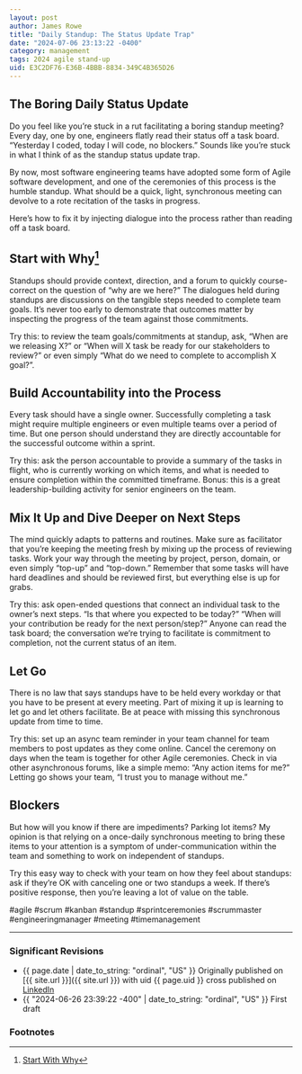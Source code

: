 ```yaml
---
layout: post
author: James Rowe
title: "Daily Standup: The Status Update Trap"
date: "2024-07-06 23:13:22 -0400"
category: management
tags: 2024 agile stand-up
uid: E3C2DF76-E36B-4BBB-8834-349C4B365D26
---
```


## The Boring Daily Status Update

Do you feel like you’re stuck in a rut facilitating a boring standup meeting? Every day, one by one, engineers flatly read their status off a task board. “Yesterday I coded, today I will code, no blockers.” Sounds like you’re stuck in what I think of as the standup status update trap.

By now, most software engineering teams have adopted some form of Agile software development, and one of the ceremonies of this process is the humble standup. What should be a quick, light, synchronous meeting can devolve to a rote recitation of the tasks in progress.

Here’s how to fix it by injecting dialogue into the process rather than reading off a task board.

## Start with Why[^why]

Standups should provide context, direction, and a forum to quickly course-correct on the question of “why are we here?” The dialogues held during standups are discussions on the tangible steps needed to complete team goals. It’s never too early to demonstrate that outcomes matter by inspecting the progress of the team against those commitments.

Try this: to review the team goals/commitments at standup, ask, “When are we releasing X?” or “When will X task be ready for our stakeholders to review?” or even simply “What do we need to complete to accomplish X goal?”.

## Build Accountability into the Process

Every task should have a single owner. Successfully completing a task might require multiple engineers or even multiple teams over a period of time. But one person should understand they are directly accountable for the successful outcome within a sprint.

Try this: ask the person accountable to provide a summary of the tasks in flight, who is currently working on which items, and what is needed to ensure completion within the committed timeframe. Bonus: this is a great leadership-building activity for senior engineers on the team. 

## Mix It Up and Dive Deeper on Next Steps

The mind quickly adapts to patterns and routines. Make sure as facilitator that you’re keeping the meeting fresh by mixing up the process of reviewing tasks. Work your way through the meeting by project, person, domain, or even simply “top-up” and “top-down.” Remember that some tasks will have hard deadlines and should be reviewed first, but everything else is up for grabs.

Try this: ask open-ended questions that connect an individual task to the owner’s next steps. “Is that where you expected to be today?” “When will your contribution be ready for the next person/step?” Anyone can read the task board; the conversation we’re trying to facilitate is commitment to completion, not the current status of an item.

## Let Go

There is no law that says standups have to be held every workday or that you have to be present at every meeting. Part of mixing it up is learning to let go and let others facilitate. Be at peace with missing this synchronous update from time to time. 

Try this: set up an async team reminder in your team channel for team members to post updates as they come online. Cancel the ceremony on days when the team is together for other Agile ceremonies. Check in via other asynchronous forums, like a simple memo: “Any action items for me?” Letting go shows your team, “I trust you to manage without me.”

## Blockers

But how will you know if there are impediments? Parking lot items? My opinion is that relying on a once-daily synchronous meeting to bring these items to your attention is a symptom of under-communication within the team and something to work on independent of standups.

Try this easy way to check with your team on how they feel about standups: ask if they’re OK with canceling one or two standups a week. If there’s positive response, then you’re leaving a lot of value on the table.

#agile #scrum #kanban #standup #sprintceremonies #scrummaster #engineeringmanager #meeting #timemanagement

---

### Significant Revisions

- {{ page.date | date_to_string: "ordinal", "US" }} Originally published on [{{ site.url }}]({{ site.url }}) with uid {{ page.uid }} cross published on [LinkedIn](https://www.linkedin.com/pulse/daily-standup-status-update-trap-james-rowe-q8boc)
- {{ "2024-06-26 23:39:22 -400" | date_to_string: "ordinal", "US" }} First draft

### Footnotes

[^why]: [Start With Why](https://en.wikipedia.org/wiki/Start_with_Why)